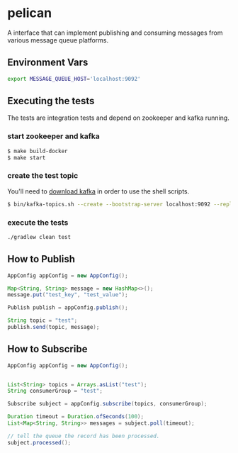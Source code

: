 # pelican
A interface that can implement publishing and consuming messages from various message queue platforms.

Environment Vars
-----------------
```bash
export MESSAGE_QUEUE_HOST='localhost:9092'
```

Executing the tests
-------------------

The tests are integration tests and depend on zookeeper and kafka running.

### start zookeeper and kafka ###
```bash
$ make build-docker
$ make start
```

### create the test topic ###

You'll need to [download kafka](https://kafka.apache.org/downloads) in order to use the shell scripts.

```bash
$ bin/kafka-topics.sh --create --bootstrap-server localhost:9092 --replication-factor 1 --partitions 1 --topic test
``` 

### execute the tests ###
```bash
./gradlew clean test
```

How to Publish
---------------

```java
AppConfig appConfig = new AppConfig();

Map<String, String> message = new HashMap<>();
message.put("test_key", "test_value");

Publish publish = appConfig.publish();

String topic = "test";
publish.send(topic, message);
```

How to Subscribe
----------------

```java
AppConfig appConfig = new AppConfig();


List<String> topics = Arrays.asList("test");
String consumerGroup = "test";

Subscribe subject = appConfig.subscribe(topics, consumerGroup);

Duration timeout = Duration.ofSeconds(100);
List<Map<String, String>> messages = subject.poll(timeout);

// tell the queue the record has been processed.
subject.processed();
```